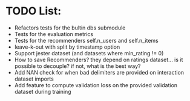 # TODO List:
- Refactors tests for the bultin dbs submodule
- Tests for the evaluation metrics
- Tests for the recommenders self.n_users and self.n_items
- leave-k-out with split by timestamp option
- Support jester dataset (and datasets where min_rating != 0)
- How to save Recommenders? they depend on ratings dataset... is it possible to decouple? if not, what is the best way?
- Add NAN check for when bad delimiters are provided on interaction dataset imports
- Add feature to compute validation loss on the provided validation dataset during training